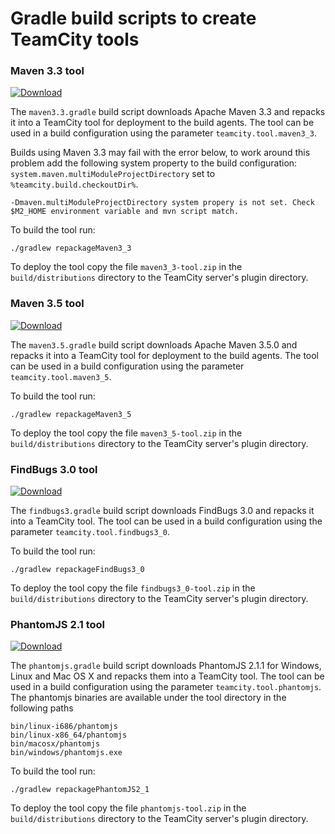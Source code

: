 
# Gradle build scripts to create TeamCity tools

### Maven 3.3 tool

[![Download](https://api.bintray.com/packages/rodm/teamcity-plugins-generic/maven3_3-tool/images/download.svg)](https://bintray.com/rodm/teamcity-plugins-generic/maven3_3-tool/_latestVersion)

The `maven3.3.gradle` build script downloads Apache Maven 3.3 and repacks it into a TeamCity tool for
deployment to the build agents. The tool can be used in a build configuration using the parameter
`teamcity.tool.maven3_3`.

Builds using Maven 3.3 may fail with the error below, to work around this problem add the following system
property to the build configuration: `system.maven.multiModuleProjectDirectory` set to `%teamcity.build.checkoutDir%`. 

    -Dmaven.multiModuleProjectDirectory system propery is not set. Check $M2_HOME environment variable and mvn script match.
 
To build the tool run:

    ./gradlew repackageMaven3_3

To deploy the tool copy the file `maven3_3-tool.zip` in the `build/distributions` directory to the
TeamCity server's plugin directory. 

### Maven 3.5 tool

[![Download](https://api.bintray.com/packages/rodm/teamcity-plugins-generic/maven3_5-tool/images/download.svg)](https://bintray.com/rodm/teamcity-plugins-generic/maven3_5-tool/_latestVersion)

The `maven3.5.gradle` build script downloads Apache Maven 3.5.0 and repacks it into a TeamCity tool for
deployment to the build agents. The tool can be used in a build configuration using the parameter
`teamcity.tool.maven3_5`.
 
To build the tool run:

    ./gradlew repackageMaven3_5

To deploy the tool copy the file `maven3_5-tool.zip` in the `build/distributions` directory to the
TeamCity server's plugin directory. 

### FindBugs 3.0 tool

[![Download](https://api.bintray.com/packages/rodm/teamcity-plugins-generic/findbugs3_0-tool/images/download.svg)](https://bintray.com/rodm/teamcity-plugins-generic/findbugs3_0-tool/_latestVersion)

The `findbugs3.gradle` build script downloads FindBugs 3.0 and repacks it into a TeamCity tool. The tool
can be used in a build configuration using the parameter `teamcity.tool.findbugs3_0`.

To build the tool run:

    ./gradlew repackageFindBugs3_0
    
To deploy the tool copy the file `findbugs3_0-tool.zip` in the `build/distributions` directory to the
TeamCity server's plugin directory. 

### PhantomJS 2.1 tool

[![Download](https://api.bintray.com/packages/rodm/teamcity-plugins-generic/phantomjs-tool/images/download.svg)](https://bintray.com/rodm/teamcity-plugins-generic/phantomjs-tool/_latestVersion)

The `phantomjs.gradle` build script downloads PhantomJS 2.1.1 for Windows, Linux and Mac OS X and repacks them into
a TeamCity tool. The tool can be used in a build configuration using the parameter `teamcity.tool.phantomjs`. The
phantomjs binaries are available under the tool directory in the following paths

    bin/linux-i686/phantomjs
    bin/linux-x86_64/phantomjs
    bin/macosx/phantomjs
    bin/windows/phantomjs.exe

To build the tool run:

    ./gradlew repackagePhantomJS2_1

To deploy the tool copy the file `phantomjs-tool.zip` in the `build/distributions` directory to the
TeamCity server's plugin directory.
